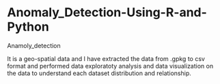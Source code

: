 # Anomaly_Detection-Using-R-and-Python
Anamoly_detection

It is a geo-spatial data and I have extracted the data from .gpkg to csv format and performed data exploratoty analysis and data visualization on the data to understand each dataset distribution and relationship.
